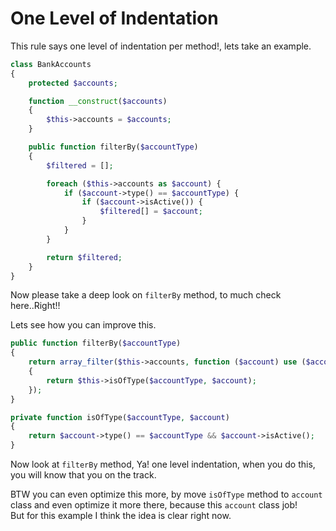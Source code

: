 # One Level of Indentation

This rule says one level of indentation per method!, lets take an example.
```php
class BankAccounts
{
    protected $accounts;

    function __construct($accounts)
    {
        $this->accounts = $accounts;
    }

    public function filterBy($accountType)
    {
        $filtered = [];

        foreach ($this->accounts as $account) {
            if ($account->type() == $accountType) {
                if ($account->isActive()) {
                    $filtered[] = $account;
                }
            }
        }

        return $filtered;
    }
}
```
Now please take a deep look on <code>filterBy</code> method, to much check here..Right!!

Lets see how you can improve this.
```php
public function filterBy($accountType)
{
    return array_filter($this->accounts, function ($account) use ($accountType)
    {
        return $this->isOfType($accountType, $account);
    });
}

private function isOfType($accountType, $account)
{
    return $account->type() == $accountType && $account->isActive();
}
```
Now look at <code>filterBy</code> method, Ya! one level indentation, when you do this, you will know that you on the track.

BTW you can even optimize this more, by move <code>isOfType</code> method to <code>account</code> class and even optimize it more there, because this <code>account</code> class job! <br>
But for this example I think the idea is clear right now.
